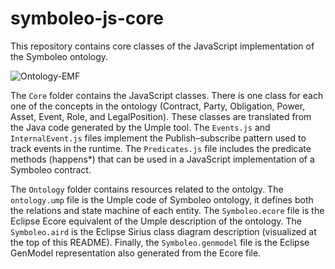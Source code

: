 # symboleo-js-core
This repository contains core classes of the JavaScript implementation of the Symboleo ontology.  

![Ontology-EMF](https://user-images.githubusercontent.com/3137261/146080660-aa9fb37b-4067-44e3-a224-3bf0bf21fef9.png)

The `Core` folder contains the JavaScript classes. There is one class for each one of the concepts in the ontology (Contract, Party, Obligation, Power, Asset, Event, Role, and LegalPosition). These classes are translated from the Java code generated by the Umple tool. The `Events.js` and `InternalEvent.js` files implement the Publish–subscribe pattern used to track events in the runtime. The `Predicates.js` file includes the predicate methods (happens*) that can be used in a JavaScript implementation of a Symboleo contract.

The `Ontology` folder contains resources related to the ontolgy. The `ontology.ump` file is the Umple code of Symboleo ontology, it defines both the relations and state machine of each entity. The `Symboleo.ecore` file is the Eclipse Ecore equivalent of the Umple description of the ontology. The `Symboleo.aird` is the Eclipse Sirius class diagram description (visualized at the top of this README). Finally, the `Symboleo.genmodel` file is the Eclipse GenModel representation also generated from the Ecore file.
